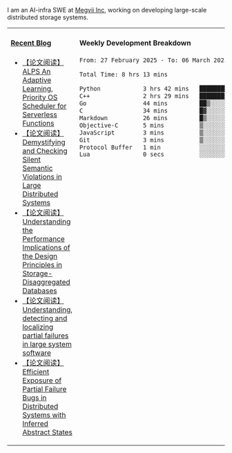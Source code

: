 I am an AI-infra SWE at [Megvii Inc](https://en.megvii.com/), working on developing large-scale distributed storage systems.

<table width="960px">
<tr>
<td valign="top" width="50%">

#### <a href="https://www.kongjun18.me" target="_blank">Recent Blog</a>

<!-- BLOG-POST-LIST:START -->
- [【论文阅读】ALPS An Adaptive Learning, Priority OS Scheduler for Serverless Functions](https://kongjun18.github.io/posts/alps-an-adaptive-learning-priority-os-scheduler-for-serverless-functions/)
- [【论文阅读】Demystifying and Checking Silent Semantic Violations in Large Distributed Systems](https://kongjun18.github.io/posts/demystifying-and-checking-silent-semantic-violations-in-large-distributed-systems/)
- [【论文阅读】Understanding the Performance Implications of the Design Principles in Storage-Disaggregated Databases](https://kongjun18.github.io/posts/understanding-the-performance-implications-of-the-design-principles-in-storage-disaggregated-databases/)
- [【论文阅读】Understanding, detecting and localizing partial failures in large system software](https://kongjun18.github.io/posts/understanding-detecting-and-localizing-partial-failures-in-large-system-software/)
- [【论文阅读】Efficient Exposure of Partial Failure Bugs in Distributed Systems with Inferred Abstract States](https://kongjun18.github.io/posts/efficient-exposure-of-partial-failure-bugs-in-distributed-systems-with-inferred-abstract-states/)
<!-- BLOG-POST-LIST:END -->

</td>
<td valign="top" width="50%">

#### Weekly Development Breakdown

<!--START_SECTION:waka-->

```txt
From: 27 February 2025 - To: 06 March 2025

Total Time: 8 hrs 13 mins

Python            3 hrs 42 mins   ███████████▒░░░░░░░░░░░░░   45.19 %
C++               2 hrs 29 mins   ███████▓░░░░░░░░░░░░░░░░░   30.29 %
Go                44 mins         ██▒░░░░░░░░░░░░░░░░░░░░░░   09.09 %
C                 34 mins         █▓░░░░░░░░░░░░░░░░░░░░░░░   07.08 %
Markdown          26 mins         █▒░░░░░░░░░░░░░░░░░░░░░░░   05.31 %
Objective-C       5 mins          ▒░░░░░░░░░░░░░░░░░░░░░░░░   01.06 %
JavaScript        3 mins          ▒░░░░░░░░░░░░░░░░░░░░░░░░   00.79 %
Git               3 mins          ▒░░░░░░░░░░░░░░░░░░░░░░░░   00.72 %
Protocol Buffer   1 min           ░░░░░░░░░░░░░░░░░░░░░░░░░   00.29 %
Lua               0 secs          ░░░░░░░░░░░░░░░░░░░░░░░░░   00.16 %
```

<!--END_SECTION:waka-->
</td>
</tr>

</table>
